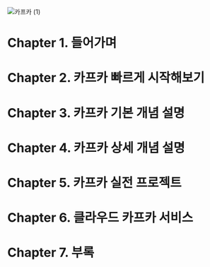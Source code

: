 ![카프카 (1)](https://user-images.githubusercontent.com/38457303/208666660-e39ac400-bf8c-455b-823c-3680087192d0.jpeg)

# Chapter 1. 들어가며
# Chapter 2. 카프카 빠르게 시작해보기
# Chapter 3. 카프카 기본 개념 설명
# Chapter 4. 카프카 상세 개념 설명
# Chapter 5. 카프카 실전 프로젝트
# Chapter 6. 클라우드 카프카 서비스
# Chapter 7. 부록
